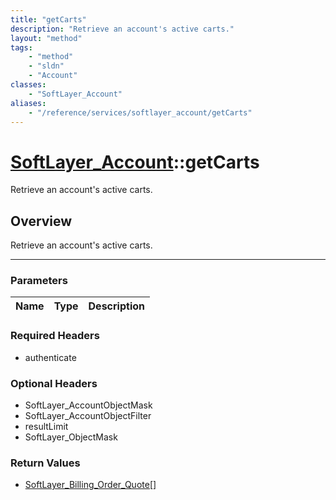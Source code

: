 ```yaml
---
title: "getCarts"
description: "Retrieve an account's active carts."
layout: "method"
tags:
    - "method"
    - "sldn"
    - "Account"
classes:
    - "SoftLayer_Account"
aliases:
    - "/reference/services/softlayer_account/getCarts"
---
```

# [SoftLayer_Account](/reference/services/SoftLayer_Account)::getCarts


Retrieve an account's active carts.


## Overview 
Retrieve an account's active carts.

-----

### Parameters 
|Name | Type | Description |
| --- | --- | --- |


### Required Headers
* authenticate


### Optional Headers
* SoftLayer_AccountObjectMask
* SoftLayer_AccountObjectFilter
* resultLimit
* SoftLayer_ObjectMask

### Return Values
* <a href='/reference/datatypes/SoftLayer_Billing_Order_Quote'>SoftLayer_Billing_Order_Quote[] </a>




